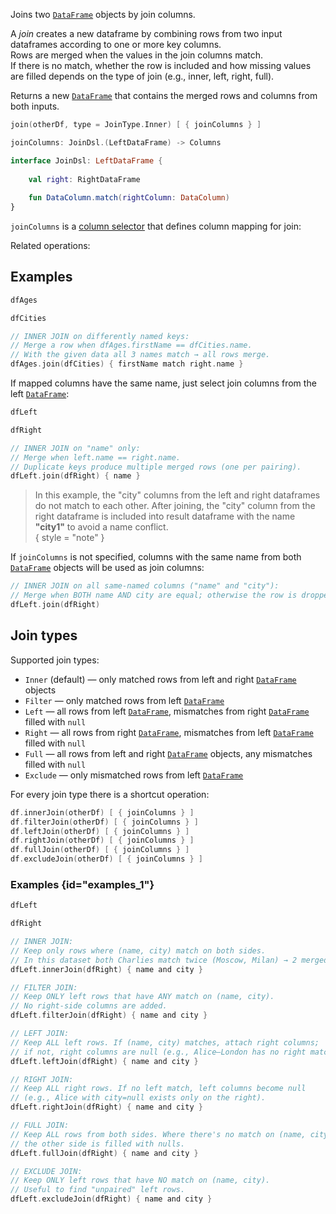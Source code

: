 [//]: # (title: join)

<!---IMPORT org.jetbrains.kotlinx.dataframe.samples.api.multiple.JoinSamples-->

Joins two [`DataFrame`](DataFrame.md) objects by join columns.

A *join* creates a new dataframe by combining rows from two input dataframes according to one or more key columns.  
Rows are merged when the values in the join columns match.  
If there is no match, whether the row is included and how missing values are filled depends on the type of join (e.g., inner, left, right, full).

Returns a new [`DataFrame`](DataFrame.md) that contains the merged rows and columns from both inputs.

```kotlin
join(otherDf, type = JoinType.Inner) [ { joinColumns } ]

joinColumns: JoinDsl.(LeftDataFrame) -> Columns

interface JoinDsl: LeftDataFrame {
    
    val right: RightDataFrame
    
    fun DataColumn.match(rightColumn: DataColumn)
}
```

`joinColumns` is a [column selector](ColumnSelectors.md) that defines column mapping for join:

Related operations: [](multipleDataFrames.md)

## Examples

<!---FUN notebook_test_join_3-->

```kotlin
dfAges
```

<!---END-->

<inline-frame src="./resources/notebook_test_join_3.html" width="100%" height="500px"></inline-frame>

<!---FUN notebook_test_join_5-->

```kotlin
dfCities
```

<!---END-->

<inline-frame src="./resources/notebook_test_join_5.html" width="100%" height="500px"></inline-frame>

<!---FUN notebook_test_join_6-->

```kotlin
// INNER JOIN on differently named keys:
// Merge a row when dfAges.firstName == dfCities.name.
// With the given data all 3 names match → all rows merge.
dfAges.join(dfCities) { firstName match right.name }
```

<!---END-->

<inline-frame src="./resources/notebook_test_join_6.html" width="100%" height="500px"></inline-frame>

If mapped columns have the same name, just select join columns from the left [`DataFrame`](DataFrame.md):

<!---FUN notebook_test_join_8-->

```kotlin
dfLeft
```

<!---END-->

<inline-frame src="./resources/notebook_test_join_8.html" width="100%" height="500px"></inline-frame>


<!---FUN notebook_test_join_10-->

```kotlin
dfRight
```

<!---END-->

<inline-frame src="./resources/notebook_test_join_10.html" width="100%" height="500px"></inline-frame>

<!---FUN notebook_test_join_11-->

```kotlin
// INNER JOIN on "name" only:
// Merge when left.name == right.name.
// Duplicate keys produce multiple merged rows (one per pairing).
dfLeft.join(dfRight) { name }
```

<!---END-->

<inline-frame src="./resources/notebook_test_join_11.html" width="100%" height="500px"></inline-frame>

> In this example, the "city" columns from the left and right dataframes do not match to each other.
> After joining, the "city" column from the right dataframe is included into result dataframe
> with the name **"city1"** to avoid a name conflict.  
> { style = "note" }


If `joinColumns` is not specified, columns with the same name from both [`DataFrame`](DataFrame.md)
objects will be used as join columns:


<!---FUN notebook_test_join_12-->

```kotlin
// INNER JOIN on all same-named columns ("name" and "city"):
// Merge when BOTH name AND city are equal; otherwise the row is dropped.
dfLeft.join(dfRight)
```

<!---END-->

<inline-frame src="./resources/notebook_test_join_12.html" width="100%" height="500px"></inline-frame>


## Join types

Supported join types:
* `Inner` (default) — only matched rows from left and right [`DataFrame`](DataFrame.md) objects
* `Filter` — only matched rows from left [`DataFrame`](DataFrame.md)
* `Left` — all rows from left [`DataFrame`](DataFrame.md), mismatches from right [`DataFrame`](DataFrame.md) filled with `null`
* `Right` — all rows from right [`DataFrame`](DataFrame.md), mismatches from left [`DataFrame`](DataFrame.md) filled with `null`
* `Full` — all rows from left and right [`DataFrame`](DataFrame.md) objects, any mismatches filled with `null`
* `Exclude` — only mismatched rows from left [`DataFrame`](DataFrame.md)

For every join type there is a shortcut operation:

```kotlin
df.innerJoin(otherDf) [ { joinColumns } ]
df.filterJoin(otherDf) [ { joinColumns } ]
df.leftJoin(otherDf) [ { joinColumns } ]
df.rightJoin(otherDf) [ { joinColumns } ]
df.fullJoin(otherDf) [ { joinColumns } ]
df.excludeJoin(otherDf) [ { joinColumns } ]
```


### Examples {id="examples_1"}

<!---FUN notebook_test_join_13-->

```kotlin
dfLeft
```

<!---END-->

<inline-frame src="./resources/notebook_test_join_13.html" width="100%" height="500px"></inline-frame>

<!---FUN notebook_test_join_14-->

```kotlin
dfRight
```

<!---END-->

<inline-frame src="./resources/notebook_test_join_14.html" width="100%" height="500px"></inline-frame>

<!---FUN notebook_test_join_15-->

```kotlin
// INNER JOIN:
// Keep only rows where (name, city) match on both sides.
// In this dataset both Charlies match twice (Moscow, Milan) → 2 merged rows.
dfLeft.innerJoin(dfRight) { name and city }
```

<!---END-->

<inline-frame src="./resources/notebook_test_join_15.html" width="100%" height="500px"></inline-frame>

<!---FUN notebook_test_join_16-->

```kotlin
// FILTER JOIN:
// Keep ONLY left rows that have ANY match on (name, city).
// No right-side columns are added.
dfLeft.filterJoin(dfRight) { name and city }
```

<!---END-->

<inline-frame src="./resources/notebook_test_join_16.html" width="100%" height="500px"></inline-frame>

<!---FUN notebook_test_join_17-->

```kotlin
// LEFT JOIN:
// Keep ALL left rows. If (name, city) matches, attach right columns;
// if not, right columns are null (e.g., Alice–London has no right match).
dfLeft.leftJoin(dfRight) { name and city }
```

<!---END-->

<inline-frame src="./resources/notebook_test_join_17.html" width="100%" height="500px"></inline-frame>

<!---FUN notebook_test_join_18-->

```kotlin
// RIGHT JOIN:
// Keep ALL right rows. If no left match, left columns become null
// (e.g., Alice with city=null exists only on the right).
dfLeft.rightJoin(dfRight) { name and city }
```

<!---END-->

<inline-frame src="./resources/notebook_test_join_18.html" width="100%" height="500px"></inline-frame>

<!---FUN notebook_test_join_19-->

```kotlin
// FULL JOIN:
// Keep ALL rows from both sides. Where there's no match on (name, city),
// the other side is filled with nulls.
dfLeft.fullJoin(dfRight) { name and city }
```

<!---END-->

<inline-frame src="./resources/notebook_test_join_19.html" width="100%" height="500px"></inline-frame>

<!---FUN notebook_test_join_20-->

```kotlin
// EXCLUDE JOIN:
// Keep ONLY left rows that have NO match on (name, city).
// Useful to find "unpaired" left rows.
dfLeft.excludeJoin(dfRight) { name and city }
```

<!---END-->

<inline-frame src="./resources/notebook_test_join_20.html" width="100%" height="500px"></inline-frame>

